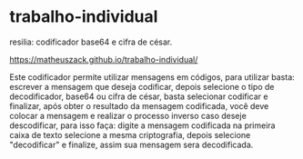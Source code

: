 # trabalho-individual
resilia: codificador base64 e cifra de césar.


 https://matheuszack.github.io/trabalho-individual/
 
 Este codificador permite utilizar mensagens em códigos, para utilizar basta: escrever a mensagem que deseja codificar, depois selecione o tipo de decodificador, base64 ou cifra de césar, basta selecionar codificar e finalizar, após obter o resultado da mensagem codificada, você deve colocar a mensagem e realizar o processo inverso caso deseje descodificar, para isso faça: digite a mensagem codificada na primeira caixa de texto selecione a mesma criptografia, depois selecione "decodificar" e finalize, assim sua mensagem sera decodificada.
